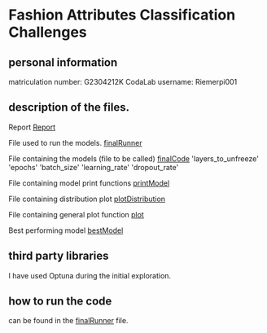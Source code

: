 # Fashion Attributes Classification Challenges

## personal information
matriculation number:  G2304212K 
CodaLab username: Riemerpi001

## description of the files.

Report 
[Report](main.pdf)

File used to run the models. 
[finalRunner](code/finalRunner.ipynb)

File containing the models (file to be called)
[finalCode](code/finalCode.py) 'layers_to_unfreeze' 'epochs' 'batch_size' 'learning_rate' 'dropout_rate'

File containing model print functions
[printModel](code/printModel.py)

File containing distribution plot 
[plotDistribution](code/plotDistribution.py)

File containing general plot function
[plot](code/plot.py)

Best performing model
[bestModel](content/models/1_20_32_0.00031_0.22/1_20_32_0.00031_0.22_best_model.pth)

## third party libraries
I have used Optuna during the initial exploration. 

## how to run the code
can be found in the [finalRunner](code/finalRunner.ipynb) file.

